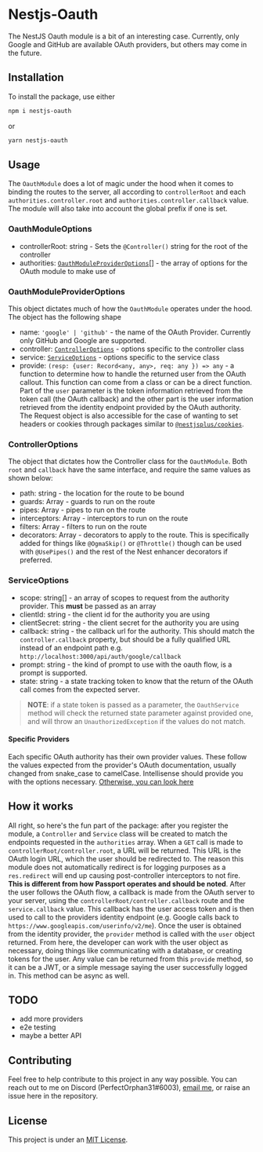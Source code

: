 # Nestjs-Oauth

The NestJS Oauth module is a bit of an interesting case. Currently, only Google and GitHub are available OAuth providers, but others may come in the future.

## Installation

To install the package, use either

```sh
npm i nestjs-oauth
```

or

```sh
yarn nestjs-oauth
```

## Usage

The `OauthModule` does a lot of magic under the hood when it comes to binding the routes to the server, all according to `controllerRoot` and each `authorities.controller.root` and `authorities.controller.callback` value. The module will also take into account the global prefix if one is set.

### OauthModuleOptions

- controllerRoot: string - Sets the `@Controller()` string for the root of the controller
- authorities: [`OauthModuleProviderOptions`](#oauthmoduleprovideroptions)[] - the array of options for the OAuth module to make use of

### OauthModuleProviderOptions

This object dictates much of how the `OauthModule` operates under the hood. The object has the following shape

- name: `'google' | 'github'` - the name of the OAuth Provider. Currently only GitHub and Google are supported.
- controller: [`ControllerOptions`](#controlleroptions) - options specific to the controller class
- service: [`ServiceOptions`](#serviceoptions) - options specific to the service class
- provide: `(resp: {user: Record<any, any>, req: any }) => any` - a function to determine how to handle the returned user from the OAuth callout. This function can come from a class or can be a direct function. Part of the `user` parameter is the token information retrieved from the token call (the OAuth callback) and the other part is the user information retrieved from the identity endpoint provided by the OAuth authority. The Request object is also accessible for the case of wanting to set headers or cookies through packages similar to [`@nestjsplus/cookies`](https://github.com/nestjsplus/cookies).

### ControllerOptions

The object that dictates how the Controller class for the `OauthModule`. Both `root` and `callback` have the same interface, and require the same values as shown below:

- path: string - the location for the route to be bound
- guards: Array<CanActivate> - guards to run on the route
- pipes: Array<PipeTransform> - pipes to run on the route
- interceptors: Array<NestInterceptor> - interceptors to run on the route
- filters: Array<ExceptionFilter> - filters to run on the route
- decorators: Array<MethodDecorators> - decorators to apply to the route. This is specifically added for things like `@OgmaSkip()` or `@Throttle()` though can be used with `@UsePipes()` and the rest of the Nest enhancer decorators if preferred.

### ServiceOptions

- scope: string[] - an array of scopes to request from the authority provider. This **must** be passed as an array
- clientId: string - the client id for the authority you are using
- clientSecret: string - the client secret for the authority you are using
- callback: string - the callback url for the authority. This should match the `controller.callback` property, but should be a fully qualified URL instead of an endpoint path e.g. `http://localhost:3000/api/auth/google/callback`
- prompt: string - the kind of prompt to use with the oauth flow, is a prompt is supported.
- state: string - a state tracking token to know that the return of the OAuth call comes from the expected server.

> **NOTE**: if a state token is passed as a parameter, the `OauthService` method will check the returned state parameter against provided one, and will throw an `UnauthorizedException` if the values do not match.

#### Specific Providers

Each specific OAuth authority has their own provider values. These follow the values expected from the provider's OAuth documentation, usually changed from snake_case to camelCase. Intellisense should provide you with the options necessary. [Otherwise, you can look here](./lib/oauth.interface.ts)

## How it works

All right, so here's the fun part of the package: after you register the module, a `Controller` and `Service` class will be created to match the endpoints requested in the `authorities` array. When a `GET` call is made to `controllerRoot/controller.root`, a URL will be returned. This URL is the OAuth login URL, which the user should be redirected to. The reason this module does not automatically redirect is for logging purposes as a `res.redirect` will end up causing post-controller interceptors to not fire. **This is different from how Passport operates and should be noted**. After the user follows the OAuth flow, a callback is made from the OAuth server to your server, using the `controllerRoot/controller.callback` route and the `service.callback` value. This callback has the user access token and is then used to call to the providers identity endpoint (e.g. Google calls back to `https://www.googleapis.com/userinfo/v2/me`). Once the user is obtained from the identity provider, the `provider` method is called with the `user` object returned. From here, the developer can work with the user object as necessary, doing things like communicating with a database, or creating tokens for the user. Any value can be returned from this `provide` method, so it can be a JWT, or a simple message saying the user successfully logged in. This method can be async as well.

## TODO

- add more providers
- e2e testing
- maybe a better API

## Contributing

Feel free to help contribute to this project in any way possible. You can reach out to me on Discord (PerfectOrphan31#6003), [email me](mailto:me@jaymcdoniel.dev), or raise an issue here in the repository.

## License

This project is under an [MIT License](./LICENSE).
